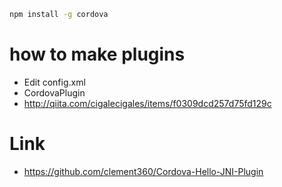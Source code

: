 ```sh
npm install -g cordova
```

# how to make plugins

- Edit config.xml
- CordovaPlugin
- http://qiita.com/cigalecigales/items/f0309dcd257d75fd129c


# Link

- https://github.com/clement360/Cordova-Hello-JNI-Plugin
